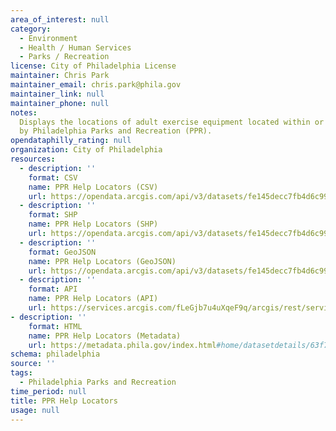 ```yaml
---
area_of_interest: null
category:
  - Environment
  - Health / Human Services
  - Parks / Recreation
license: City of Philadelphia License
maintainer: Chris Park
maintainer_email: chris.park@phila.gov
maintainer_link: null
maintainer_phone: null
notes:
  Displays the locations of adult exercise equipment located within or maintained
  by Philadelphia Parks and Recreation (PPR).
opendataphilly_rating: null
organization: City of Philadelphia
resources:
  - description: ''
    format: CSV
    name: PPR Help Locators (CSV)
    url: https://opendata.arcgis.com/api/v3/datasets/fe145decc7fb4d6c99f620b249d7e11a_0/downloads/data?format=csv&spatialRefId=4326&where=1%3D1
  - description: ''
    format: SHP
    name: PPR Help Locators (SHP)
    url: https://opendata.arcgis.com/api/v3/datasets/fe145decc7fb4d6c99f620b249d7e11a_0/downloads/data?format=shp&spatialRefId=4326&where=1%3D1
  - description: ''
    format: GeoJSON
    name: PPR Help Locators (GeoJSON)
    url: https://opendata.arcgis.com/api/v3/datasets/fe145decc7fb4d6c99f620b249d7e11a_0/downloads/data?format=geojson&spatialRefId=4326&where=1%3D1
  - description: ''
    format: API
    name: PPR Help Locators (API)
    url: https://services.arcgis.com/fLeGjb7u4uXqeF9q/arcgis/rest/services/ppr_help_locators/FeatureServer/0/query?outFields=*&where=1%3D1
- description: ''
    format: HTML
    name: PPR Help Locators (Metadata)
    url: https://metadata.phila.gov/index.html#home/datasetdetails/63f7a3977f13210029c1bba4/representationdetails/63f7a3977f13210029c1bbb5/
schema: philadelphia
source: ''
tags:
  - Philadelphia Parks and Recreation
time_period: null
title: PPR Help Locators
usage: null
---
```

